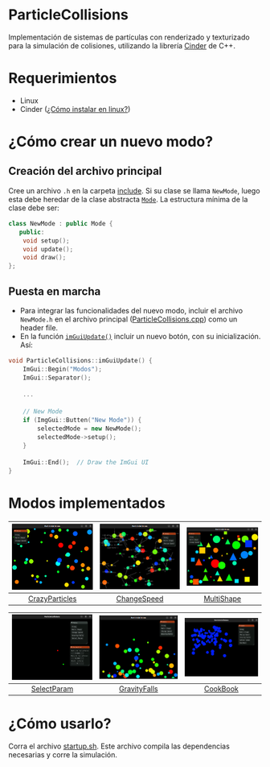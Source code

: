 # ParticleCollisions
Implementación de sistemas de partículas con renderizado y texturizado para la simulación de colisiones, utilizando la librería [Cinder](https://libcinder.org/) de C++.

# Requerimientos
* Linux
* Cinder ([¿Cómo instalar en linux?](https://libcinder.org/docs/guides/linux-notes/ubuntu.html))

# ¿Cómo crear un nuevo modo?
## Creación del archivo principal
Cree un archivo `.h` en la carpeta [include](../DrivingCinder/ParticleCollisions/include/). Si su clase se llama `NewMode`, luego esta debe heredar de la clase abstracta [`Mode`](../DrivingCinder/ParticleCollisions/include/Mode.h). La estructura mínima de la clase debe ser:

```cpp
class NewMode : public Mode {
   public:
    void setup();
    void update();
    void draw();
};

```
## Puesta en marcha
- Para integrar las funcionalidades del nuevo modo, incluir el archivo `NewMode.h` en el archivo principal ([ParticleCollisions.cpp](./ParticleCollisions/src/ParticleCollisions.cpp)) como un header file.
- En la función [`imGuiUpdate()`](./ParticleCollisions/src/ParticleCollisions.cpp) incluir un nuevo botón, con su inicialización. Así:


```cpp
void ParticleCollisions::imGuiUpdate() {
    ImGui::Begin("Modos");
    ImGui::Separator();

    ...

    // New Mode
    if (ImgGui::Butten("New Mode")) {
        selectedMode = new NewMode();
        selectedMode->setup();
    }

    ImGui::End();  // Draw the ImGui UI
}
```

# Modos implementados
| ![CrazyParticles](./ParticleCollisions/assets/Crazy.png)  | ![ChangeSpeedAudioBlocks](./ParticleCollisions/assets/Change%20speed.png) | ![MultiShape](./ParticleCollisions/assets/Multi%20shape.png) |
|:---:|:---:|:---:|
| [CrazyParticles](./ParticleCollisions/include/CrazyParticles.h) |  [ChangeSpeed](./ParticleCollisions/include/ChangeSpeed.h) |  [MultiShape](./ParticleCollisions/include/MultiShape.h) | 

| ![SelectParam](./ParticleCollisions/assets/SelectParam.png) | ![GravityFalls](./ParticleCollisions/assets/Gravity%20Falls.png) |  ![CookBook](./ParticleCollisions/assets/CookBook.png)|
|:---:|:---:|:---:|
| [SelectParam](./ParticleCollisions/include/SelectParam.h) | [GravityFalls](./ParticleCollisions/include/GravityFalls.h) | [CookBook](./ParticleCollisions/include/ParticlesApp.h) |



# ¿Cómo usarlo?
Corra el archivo [startup.sh](./ParticleCollisions/startup.sh). Este archivo compila las dependencias necesarias y corre la simulación. 
